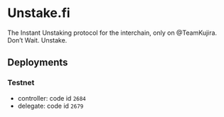 # Unstake.fi

The Instant Unstaking protocol for the interchain, only on @TeamKujira. Don’t Wait. Unstake.

## Deployments

### Testnet

- controller: code id `2684`
- delegate: code id `2679`
